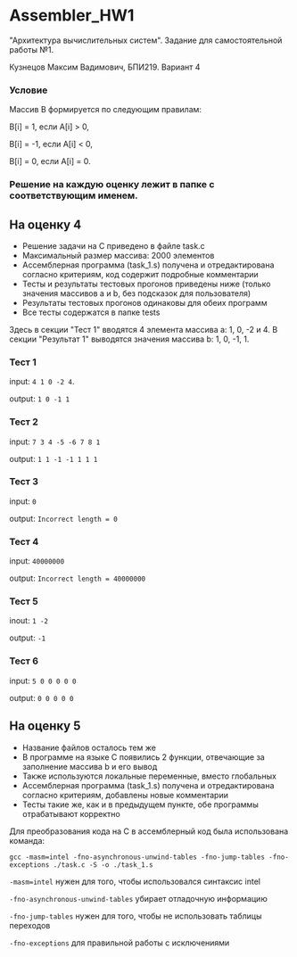 # Assembler_HW1
"Архитектура вычислительных систем". Задание для самостоятельной работы №1.

Кузнецов Максим Вадимович, БПИ219. Вариант 4

### Условие

Массив B формируется по следующим правилам: 

B[i] = 1, если A[i] > 0,

B[i] = -1, если A[i] < 0,

B[i] = 0, если A[i] = 0.


### Решение на каждую оценку лежит в папке с соответствующим именем.

## На оценку 4

- Решение задачи на C приведено в файле task.c
- Максимальный размер массива: 2000 элементов
- Ассемблерная программа (task_1.s) получена и отредактирована согласно критериям, код содержит подробные комментарии
- Тесты и результаты тестовых прогонов приведены ниже (только значения массивов a и b, без подсказок для пользователя)
- Результаты тестовых прогонов одинаковы для обеих программ
- Все тесты содержатся в папке tests

Здесь в секции "Тест 1" вводятся 4 элемента массива a: 1, 0, -2 и 4. В секции "Результат 1" выводятся значения массива b: 1, 0, -1, 1.

### Тест 1

input: ``4 1 0 -2 4``.

output: ``1 0 -1 1``

### Тест 2

input: ``7 3 4 -5 -6 7 8 1``

output: ``1 1 -1 -1 1 1 1``

### Тест 3

input: ``0``

output: ``Incorrect length = 0``

### Тест 4

input: ``40000000``

output: ``Incorrect length = 40000000``

### Тест 5

inout: ``1 -2``

output: ``-1``

### Тест 6

input: ``5 0 0 0 0 0``

output: ``0 0 0 0 0``

## На оценку 5

- Название файлов осталось тем же
- В программе на языке C появились 2 функции, отвечающие за заполнение массива b и его вывод
- Также используются локальные переменные, вместо глобальных
- Ассемблерная программа (task_1.s) получена и отредактирована согласно критериям, добавлены новые комментарии
- Тесты такие же, как и в предыдущем пункте, обе программы отрабатывают корректно

Для преобразования кода на C в ассемблерный код была использована команда:

``gcc -masm=intel -fno-asynchronous-unwind-tables -fno-jump-tables -fno-exceptions ./task.c -S -o ./task_1.s``

``-masm=intel`` нужен для того, чтобы использовался синтаксис intel

``-fno-asynchronous-unwind-tables`` убирает отладочную информацию

``-fno-jump-tables`` нужен для того, чтобы не использовать таблицы переходов

``-fno-exceptions`` для правильной работы с исключениями
